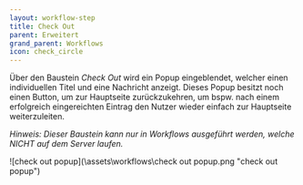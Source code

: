 ```yaml
---
layout: workflow-step
title: Check Out
parent: Erweitert
grand_parent: Workflows
icon: check_circle
---
```


Über den Baustein _Check Out_ wird ein Popup eingeblendet, welcher einen individuellen Titel und eine Nachricht anzeigt.
Dieses Popup besitzt noch einen Button, um zur Hauptseite zurückzukehren, um bspw. nach einem erfolgreich eingereichten Eintrag den Nutzer wieder
einfach zur Hauptseite weiterzuleiten.

_Hinweis: Dieser Baustein kann nur in Workflows ausgeführt werden, welche NICHT auf dem Server laufen._

![check out popup](\assets\workflows\check out popup.png "check out popup")
